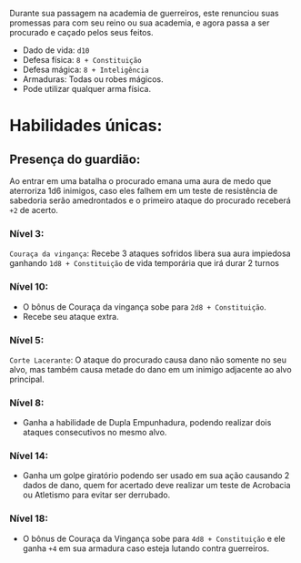 Durante sua passagem na academia de guerreiros, este renunciou suas promessas para com seu reino ou sua academia, e agora passa a ser procurado e caçado pelos seus feitos.

- Dado de vida: `d10`
- Defesa física: `8 + Constituição`
- Defesa mágica: `8 + Inteligência`
- Armaduras: Todas ou robes mágicos.
- Pode utilizar qualquer arma física.

# Habilidades únicas:
## Presença do guardião: 
Ao entrar em uma batalha o procurado emana uma aura de medo que aterroriza 1d6 inimigos, caso eles falhem em um teste de resistência de sabedoria serão amedrontados e o primeiro ataque do procurado receberá `+2` de acerto.

### Nível 3:
`Couraça da vingança`: Recebe 3 ataques sofridos libera sua aura impiedosa ganhando `1d8 + Constituição` de vida temporária que irá durar 2 turnos

### Nível 10:
- O bônus de Couraça da vingança sobe para `2d8 + Constituição`.
- Recebe seu ataque extra.

### Nível 5:
`Corte Lacerante`: O ataque do procurado causa dano não somente no seu alvo, mas também causa metade do dano em um inimigo adjacente ao alvo principal.

### Nível 8:
- Ganha a habilidade de Dupla Empunhadura, podendo realizar dois ataques consecutivos no mesmo alvo.

### Nível 14:
- Ganha um golpe giratório podendo ser usado em sua ação causando 2 dados de dano, quem for acertado deve realizar um teste de Acrobacia ou Atletismo para evitar ser derrubado.

### Nível 18:
- O bônus de Couraça da Vingança sobe para `4d8 + Constituição` e ele ganha `+4` em sua armadura caso esteja lutando contra guerreiros.


